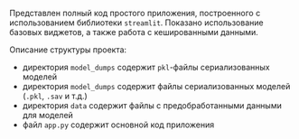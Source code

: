 Представлен полный код простого приложения, построенного с использованием библиотеки `streamlit`. Показано использование базовых виджетов, а также работа с кешированными данными.

Описание структуры проекта:
- директория `model_dumps` содержит `pkl`-файлы сериализованных моделей
- директория `model_dumps` содержит файлы сериализованных моделей (`.pkl`, `.sav` и т.д.)
- директория `data` содержит файлы с предобработанными данными для моделей
- файл `app.py` содержит основной код приложения